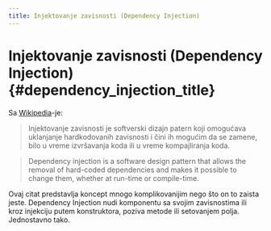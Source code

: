 ```yaml
---
title: Injektovanje zavisnosti (Dependency Injection)
---
```


# Injektovanje zavisnosti (Dependency Injection) {#dependency_injection_title}

Sa [Wikipedia](http://en.wikipedia.org/wiki/Dependency_injection)-je:

> Injektovanje zavisnosti je softverski dizajn patern koji omogućava uklanjanje hardkodovanih zavisnosti
> i čini ih mogućim da se zamene, bilo u vreme izvršavanja koda ili u vreme kompajliranja koda.

> Dependency injection is a software design pattern that allows the removal of hard-coded dependencies and makes it
> possible to change them, whether at run-time or compile-time.

Ovaj citat predstavlja koncept mnogo komplikovanijim nego što on to zaista jeste. Dependency Injection nudi komponentu
sa svojim zavisnostima ili kroz injekciju putem konstruktora, poziva metode ili setovanjem polja. Jednostavno tako.
